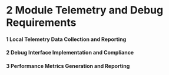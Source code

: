 # 2 Module Telemetry and Debug Requirements


#### 1 Local Telemetry Data Collection and Reporting


#### 2 Debug Interface Implementation and Compliance


#### 3 Performance Metrics Generation and Reporting

